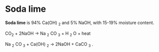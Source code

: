 # Soda lime

**Soda lime** is 94% Ca(OH) <sub>2</sub> and 5% NaOH, with 15-19%
moisture content.

CO<sub>2</sub> + 2NaOH → Na <sub>2</sub> CO <sub>3</sub> + H
<sub>2</sub> O + heat

Na <sub>2</sub> CO <sub>3</sub> + Ca(OH) <sub>2</sub> → 2NaOH + CaCO
<sub>3</sub> .
